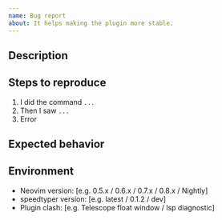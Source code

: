 ```yaml
---
name: Bug report
about: It helps making the plugin more stable.
---
```


## Description

<!-- A clear and concise description of what the bug is. -->

## Steps to reproduce

1. I did the command `...`
2. Then I saw `...`
3. Error

## Expected behavior

<!-- A clear and concise description of what you expected to happen. -->

## Environment

- Neovim version: [e.g. 0.5.x / 0.6.x / 0.7.x / 0.8.x / Nightly]
- speedtyper version: [e.g. latest / 0.1.2 / dev]
- Plugin clash: [e.g. Telescope float window / lsp diagnostic]
